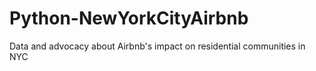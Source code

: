 # Python-NewYorkCityAirbnb
 Data and advocacy about Airbnb's impact on residential communities in NYC
